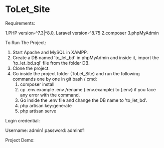 # ToLet_Site

Requirements:

1.PHP version-^7.3|^8.0, Laravel version-^8.75
2.composer
3.phpMyAdmin

To Run The Project:

1. Start Apache and MySQL in XAMPP.
2. Create a DB named 'to_let_bd' in phpMyAdmin and inside it, import the 'to_let_bd.sql' file from the folder DB.
3. Clone the project.
4. Go inside the project folder (ToLet_Site) and run the following commands one by one in git bash / cmd:
   1. composer install
   2. cp .env.example .env /rename (.env.example) to (.env) if you face any error with the command.
   3. Go inside the .env file and change the DB name to 'to_let_bd'.
   4. php artisan key:generate
   5. php artisan serve

Login credential:

Username: admin1 password: admin#1

Project Demo:
